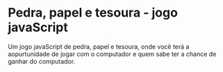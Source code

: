 # Pedra, papel e tesoura - jogo javaScript

Um jogo javaScript de pedra, papel e tesoura, onde você terá a aopurtunidade de jogar com o computador e quem sabe ter a chance de ganhar do computador.
